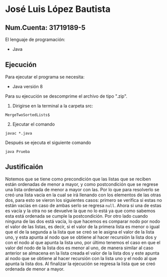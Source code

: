 # José Luis López Bautista

## Num.Cuenta: 31719189-5

El lenguaje de programación: 
- Java

## Ejecución
Para ejecutar el programa se necesita:
- Java versión 8

Para su ejecución se descomprime el archivo de tipo ".zip".
1. Dirigirse en la terminal a la carpeta src: 
```
MergeTwoSortedLists$
```
2. Ejecutar el comando 
```
javac *.java
```
Después se ejecuta el siguiente comando
```
java Prueba
```

## Justificaión

Notemos que se tiene como precondición que las listas que se reciben están ordenadas de menor a mayor, y como postcondición que 
se regrese una lista ordenada de menor a mayor con las. Por lo que para resolverlo se  creó una lista vacía en la cual se irá 
llenando con los elementos de las otras dos, para esto se vieron los siguientes casos: primero se verifica si estas no están 
vacías en caso de ambas serlo se regresa `null`. Ahora si una de estas es vacía y la otra no se devuelve la que no lo está ya 
que como sabemos esta está ordenada se cumple la postcondición.
Por otro lado cuando ninguna de las dos está vacía, lo que hacemos es comparar nodo por nodo el valor de las listas, es decir, 
si el valor de la primera lista es menor o igual que el de la segunda a la lista que se creó se le asigna el valor de la lista 
uno, y esta apunta al nodo que se obtiene al hacer recursión la lista dos y con el nodo al que apunta la lista uno, por último 
tenemos el caso en que el valor del nodo de la lista dos es menor al uno, de manera similar al caso anterior se almacena en la 
lista creada el valor de la lista dos y este apunta al nodo que se obtiene al hacer recursión con la lista uno y el nodo al que 
apunta la lista dos. Al finalizar la ejecución se regresa la lista que se creó ordenada de menor a mayor.